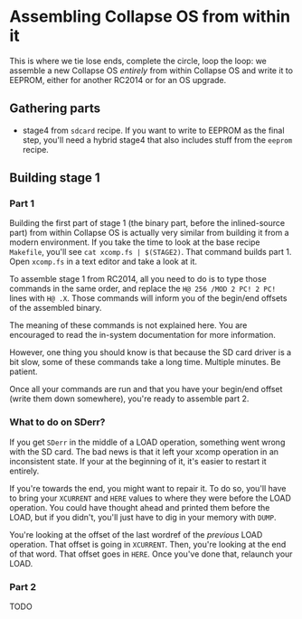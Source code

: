 # Assembling Collapse OS from within it

This is where we tie lose ends, complete the circle, loop the loop: we assemble
a new Collapse OS *entirely* from within Collapse OS and write it to EEPROM,
either for another RC2014 or for an OS upgrade.

## Gathering parts

* stage4 from `sdcard` recipe. If you want to write to EEPROM as the final step,
  you'll need a hybrid stage4 that also includes stuff from the `eeprom` recipe.

## Building stage 1

### Part 1

Building the first part of stage 1 (the binary part, before the inlined-source
part) from within Collapse OS is actually very similar from building it from a
modern environment. If you take the time to look at the base recipe `Makefile`,
you'll see `cat xcomp.fs | $(STAGE2)`. That command builds part 1. Open
`xcomp.fs` in a text editor and take a look at it.

To assemble stage 1 from RC2014, all you need to do is to type those commands
in the same order, and replace the `H@ 256 /MOD 2 PC! 2 PC!` lines with `H@ .X`.
Those commands will inform you of the begin/end offsets of the assembled binary.

The meaning of these commands is not explained here. You are encouraged to read
the in-system documentation for more information.

However, one thing you should know is that because the SD card driver is a bit
slow, some of these commands take a long time. Multiple minutes. Be patient.

Once all your commands are run and that you have your begin/end offset (write
them down somewhere), you're ready to assemble part 2.

### What to do on SDerr?

If you get `SDerr` in the middle of a LOAD operation, something went wrong with
the SD card. The bad news is that it left your xcomp operation in an
inconsistent state. If your at the beginning of it, it's easier to restart it
entirely.

If you're towards the end, you might want to repair it. To do so, you'll have to
bring your `XCURRENT` and `HERE` values to where they were before the LOAD
operation. You could have thought ahead and printed them before the LOAD, but if
you didn't, you'll just have to dig in your memory with `DUMP`.

You're looking at the offset of the last wordref of the *previous* LOAD
operation. That offset is going in `XCURRENT`. Then, you're looking at the end
of that word. That offset goes in `HERE`. Once you've done that, relaunch your
LOAD.

### Part 2

TODO
